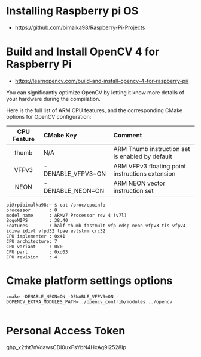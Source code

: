 # Installing Raspberry pi OS

- https://github.com/bimalka98/Raspberry-Pi-Projects

# Build and Install OpenCV 4 for Raspberry Pi

- https://learnopencv.com/build-and-install-opencv-4-for-raspberry-pi/

You can significantly optimize OpenCV by letting it know more details of your hardware during the compilation.

Here is the full list of ARM CPU features, and the corresponding CMake options for OpenCV configuration:


|CPU Feature |	CMake Key	|Comment|
|:----:|:-----|:-----|
|thumb	|N/A	|ARM Thumb instruction set is enabled by default|
|VFPv3	|-DENABLE_VFPV3=ON|	ARM VFPv3 floating point instructions extension|
|NEON	|-DENABLE_NEON=ON	|ARM NEON vector instruction set|

```shell
pi@rpibimalka98:~ $ cat /proc/cpuinfo
processor       : 0
model name      : ARMv7 Processor rev 4 (v7l)
BogoMIPS        : 38.40
Features        : half thumb fastmult vfp edsp neon vfpv3 tls vfpv4 idiva idivt vfpd32 lpae evtstrm crc32
CPU implementer : 0x41
CPU architecture: 7
CPU variant     : 0x0
CPU part        : 0xd03
CPU revision    : 4

```

# Cmake platform settings options

```
cmake -DENABLE_NEON=ON -DENABLE_VFPV3=ON -DOPENCV_EXTRA_MODULES_PATH=../opencv_contrib/modules ../opencv


```
# Personal Access Token

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
